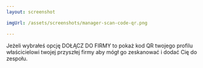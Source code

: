 ```yaml
---
layout: screenshot

imgUrl: /assets/screenshots/manager-scan-code-qr.png

---
```

Jeżeli wybrałeś opcję DOŁĄCZ DO FIRMY to pokaż kod QR twojego profilu właścicielowi twojej przyszłej firmy aby mógł go zeskanować i dodać Cię do zespołu.